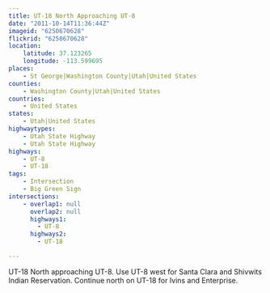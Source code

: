 ```yaml
---
title: UT-18 North Approaching UT-8
date: "2011-10-14T11:36:44Z"
imageid: "6250670628"
flickrid: "6250670628"
location:
    latitude: 37.123265
    longitude: -113.599695
places:
    - St George|Washington County|Utah|United States
counties:
    - Washington County|Utah|United States
countries:
    - United States
states:
    - Utah|United States
highwaytypes:
    - Utah State Highway
    - Utah State Highway
highways:
    - UT-8
    - UT-18
tags:
    - Intersection
    - Big Green Sign
intersections:
    - overlap1: null
      overlap2: null
      highways1:
        - UT-8
      highways2:
        - UT-18

---
```

UT-18 North approaching UT-8.  Use UT-8 west for Santa Clara and Shivwits Indian Reservation.  Continue north on UT-18 for Ivins and Enterprise.